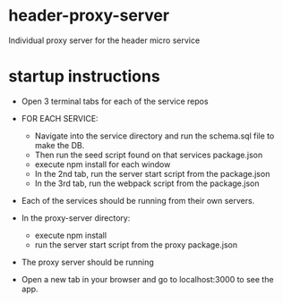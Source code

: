 # header-proxy-server
Individual proxy server for the header micro service

# startup instructions

- Open 3 terminal tabs for each of the service repos

- FOR EACH SERVICE:
  - Navigate into the service directory and run the schema.sql file to make the DB.
  - Then run the seed script found on that services package.json
  - execute npm install for each window
  - In the 2nd tab, run the server start script from the package.json
  - In the 3rd tab, run the webpack script from the package.json

- Each of the services should be running from their own servers.

- In the proxy-server directory:
  - execute npm install
  - run the server start script from the proxy package.json
  
- The proxy server should be running

- Open a new tab in your browser and go to localhost:3000 to see the app.
  
